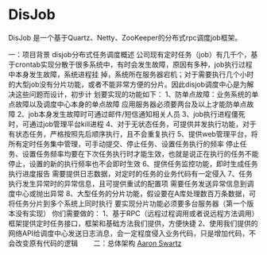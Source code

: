 # DisJob

DisJob 是一个基于Quartz、Netty、ZooKeeper的分布式rpc调度job框架。

一：项目背景
disjob分布式任务调度概述
公司现有定时任务（job）有几千个，基于crontab实现分散于很多系统中，有时会发生故障，原因有多种，job执行过程中本身发生故障，系统进程挂 掉，系统所在服务器宕机；对于需要执行几个小时的大型job没有分片功能，或者不能非常方便的分片。因此disjob调度中心是为解决这些问题而设计，初步计 划要实现的功能如下：
        1、防单点故障：业务系统的单点故障以及调度中心本身的单点故障
             应用服务器必须要两台及以上才能防单点故障
        2、job本身发生故障时可通过邮件/短信通知相关人员
        3、job执行进程僵死时，可通过job管理平台kill进程
        4、对于无状态任务，可提供并发执行功能，对于有状态任务，严格按照先后顺序执行，且不会重复执行
        5、提供web管理平台，将所有定时任务集中管理，可手动提交、停止任务、设置任务执行的频率
             停止任务、设置任务频率均要在下次任务执行时才能生效，也就是说正在执行的任务不能停止，设置的新的执行频率也不会即时生效
        6、提供任务监控功能，即时生成任务执行进度报告
             需要提供日志数据，对定时的任务的业务代码有一定侵入
        7、任务执行发生异常时的异常信息，且可提供重试的配置项
             需要任务发送异常信息到调度中心或抛出异常
        8、大型任务的分片功能，假设要在A库处理数百万条数据，可将任务分片到多个系统上同时执行
             要实现分片功能必须要多台服务器（第一个版本没有实现）
        你们需要做的：
        1、基于RPC（远程过程调用或者说远程方法调用）框架提供定时任务接口，框架和基础方法我们提供，方便快捷
        2、使用我们提供的网络API给调度中心发送日志消息，会一定程度侵入业务代码，只是增加代码，不会改变原有代码的逻辑
      
  二：总体架构
 [Aaron Swartz](https://github.com/huangyiminghappy/DisJob/blob/master/imgs/disjob%E6%9E%B6%E6%9E%84%E5%9B%BE.bmp)
  

